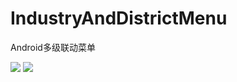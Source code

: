 IndustryAndDistrictMenu
=======================

Android多级联动菜单

  <img src="http://b.hiphotos.baidu.com/image/w%3D2048%3Bq%3D90/sign=fe166d698026cffc692ab8b28d3971e1/adaf2edda3cc7cd9c4432f293b01213fb90e91d7.jpg">
    <img src="http://d.hiphotos.baidu.com/image/w%3D2048%3Bq%3D90/sign=db64263a533d26972ed30f5d61c3898a/d058ccbf6c81800a625092feb33533fa838b478c.jpg">

